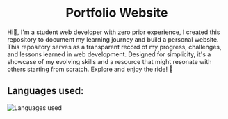 <h1 align=center>Portfolio Website</h1>
Hi👋, I'm a student web developer with zero prior experience, I created this repository to document my learning journey and build a personal website. This repository serves as a transparent record of my progress, challenges, and lessons learned in web development. Designed for simplicity, it's a showcase of my evolving skills and a resource that might resonate with others starting from scratch. Explore and enjoy the ride! 🚀

## Languages used:
![Languages used](https://skillicons.dev/icons?i=html,css,js)
